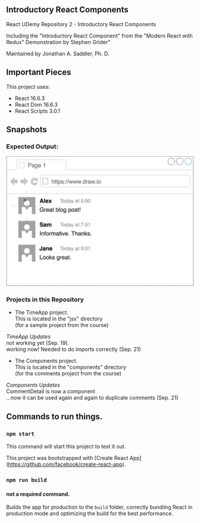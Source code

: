 ## Introductory React Components
React UDemy Repository 2 - Introductory React Components

Including the "Introductory React Component" from the "Modern React with Redux"  Demonstration by Stephen Grider"

Maintained by Jonathan A. Saddler, Ph. D. 

## Important Pieces

This project uses:
- React 16.6.3 
- React Dom 16.6.3
- React Scripts 3.0.1

## Snapshots
### Expected Output: 
![ExpectedOutput](https://github.com/jazad136/react-udemy-samplefuncsclasses/blob/master/readme-artifacts/Expectation_CommentDetail_GriderClass.png) 
### Projects in this Repository
- The TimeApp project. 
<br>This is located in the "jsx" directory
<br>(for a sample project from the course)

*TimeApp Updates*
<br>not working yet (Sep. 19).
<br>working now! Needed to do imports correctly (Sep. 21)

- The Components project.
<br>This is located in the "components" directory
<br>(for the comments project from the course)

*Components Updates*
<br>CommentDetail is now a component
<br>...now it can be used again and again to duplicate comments (Sep. 21)

## Commands to run things. 

### `npm start`

This command will start this project to test it out. 

This project was bootstrapped with [Create React App] 
(https://github.com/facebook/create-react-app). 

### `npm run build`

#### not a required command. 

Builds the app for production to the `build` folder, correctly bundilng React in production mode and optimizing the build for the best performance.

